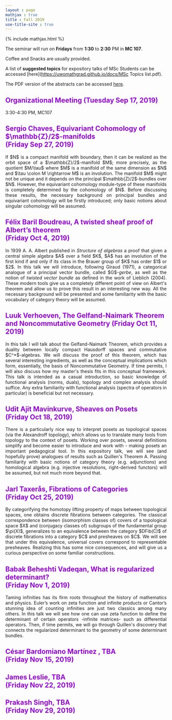 ```yaml
---
layout : page
mathjax : true
title : Fall 2019
use-title-site : true
---
```

{% include mathjax.html %}

The seminar will run on **Fridays** from **1:30** to **2:30** PM in **MC 107**. 

Coffee and Snacks are usually provided. 

A list of **suggested topics** for expository talks of MSc Students can be accessed [here](https://uwomathgrad.github.io/docs/MSc Topics list.pdf).

The PDF version of the abstracts can be accessed [here](https://uwomathgrad.github.io/docs/main.pdf).

<h2 style="color:darkviolet"> Organizational Meeting (Tuesday Sep 17, 2019) </h2>

3:30-4:30 PM, MC107

<h2 style="color:darkviolet"> Sergio Chaves, Equivariant Cohomology of $\mathbb{Z}/2$-manifolds <br/> (Friday Sep 27, 2019) </h2>
<p style='text-align: justify;'>
If $N$ is a compact manifold with boundary, then it can be realized as the orbit space of a $\mathbb{Z}/2$-manifold $M$; more precisely, as the quotient $M/\tau$ where $M$ is a manifold of the same dimension as $N$ and $\tau \colon M \rightarrow M$ is an involution. The manifold $M$ might not be unique and it depends on the principal $\mathbb{Z}/2$-bundles over $N$. However, the equivariant cohomology module-type of these manifolds is completely determined by the cohomology of $N$. Before discussing these results, the necessary background on principal bundles and equivariant cohomology will be firstly introduced; only basic notions about singular cohomology will be assumed.
</p>


<h2 style="color:darkviolet"> Félix Baril Boudreau, A twisted sheaf proof of Albert’s theorem <br/> (Friday Oct 4, 2019) </h2>
<p style='text-align: justify;'>
  In 1939 A. A. Albert published in <i>Structure of algebras</i> a proof that given a central simple algebra $A$ over a field $K$, $A$ has an involution of the first kind if and only if its class in the Brauer group of $K$ has order $1$ or $2$.
In this talk we will introduce, following Giraud (1971), a categorical analogue of a principal vector bundle, called $G$-<i>gerbe</i>, as well as the notion of <i>twisted vector bundle</i> as defined in the work of Lieblich (2004).
These modern tools give us a completely different point of view on Albert's theorem and allow us to prove this result in an interesting new way. All the necessary background will be presented and some familiarity with the basic vocabulary of category theory will be assumed.
</p>

<h2 style="color:darkviolet"> Luuk Verhoeven, The Gelfand-Naimark Theorem and Noncommutative Geometry (Friday Oct 11, 2019) </h2>
<p style='text-align: justify;'>
  In this talk I will talk about the Gelfand-Naimark Theorem, which provides a duality between locally compact Hausdorff spaces and commutative $C^*$-algebras. We will discuss the proof of this theorem, which has several interesting ingredients, as well as the conceptual implications which form, essentially, the basis of Noncommutative Geometry. If time permits, I will also discuss how my master's thesis fits in this conceptual framework.
This talk is intended as a casual introduction, so basic knowledge of functional analysis (norms, duals), topology and complex analysis should suffice. Any extra familiarity with functional analysis (spectra of operators in particular) is beneficial but not necessary.
</p>

<h2 style="color:darkviolet"> Udit Ajit Mavinkurve, Sheaves on Posets <br/> (Friday Oct 18, 2019) </h2>
<p style='text-align: justify;'>
  There is a particularly nice way to interpret posets as topological spaces (via the Alexandroff topology), which allows us to translate many tools from topology to the context of posets. Working over posets, several definitions simplify and become easier to introduce and work with - making posets an important pedagogical tool. In this expository talk, we will see (and hopefully prove) analogues of results such as Quillen's Theorem A. Passing familiarity with basic notions of category theory (e.g. adjunctions) and homological algebra (e.g. injective resolutions, right-derived functors) will be assumed, but not much more beyond that.
</p>

<h2 style="color:darkviolet"> Jarl Taxerås, Fibrations of Categories <br/> (Friday Oct 25, 2019) </h2>
<p style='text-align: justify;'>
By categorifying the homotopy lifting property of maps between topological spaces, one obtains discrete fibrations between categories. The classical correspondence between (isomorphism classes of) covers of a topological space $X$ and (conjugacy classes of) subgroups of the fundamental group $\pi(X)$, generalizes to an equivalence between the category $DFib(C)$ of discrete fibrations into a category $C$ and presheaves on $C$. We will see that under this equivalence, universal covers correspond to representable presheaves. Realizing this has some nice consequences, and will give us a curious perspective on some familiar constructions.
</p>

<h2 style="color:darkviolet"> Babak Beheshti Vadeqan, What is regularized determinant?  <br/> (Friday Nov 1, 2019) </h2>
<p style='text-align: justify;'>
Taming infinities has its firm roots throughout the history of mathematics and physics. Euler’s work on zeta function and infinite products or Cantor’s stunning idea of counting infinities are just two classics among many others. In this talk we will see how one can use zeta function to define the determinant of certain operators -infinite matrices- such as differential operators. Then, if time permits, we will go through Quillen's discovery that connects the regularized determinant to the geometry of some determinant bundles.
</p>


<h2 style="color:darkviolet"> César Bardomiano Martínez , TBA <br/> (Friday Nov 15, 2019) </h2>

<h2 style="color:darkviolet"> James Leslie, TBA <br/> (Friday Nov 22, 2019) </h2>

<h2 style="color:darkviolet"> Prakash Singh, TBA <br/> (Friday Nov 29, 2019) </h2>
